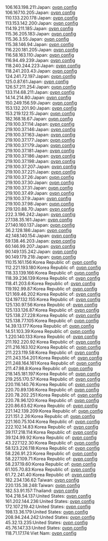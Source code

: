 106.163.198.211:Japan: [ovpn config](vpn/106_163_198_211.ovpn)  
106.167.10.205:Japan: [ovpn config](vpn/106_167_10_205.ovpn)  
110.133.220.178:Japan: [ovpn config](vpn/110_133_220_178.ovpn)  
113.153.142.200:Japan: [ovpn config](vpn/113_153_142_200.ovpn)  
114.19.211.185:Japan: [ovpn config](vpn/114_19_211_185.ovpn)  
115.36.205.183:Japan: [ovpn config](vpn/115_36_205_183.ovpn)  
115.36.3.55:Japan: [ovpn config](vpn/115_36_3_55.ovpn)  
115.38.146.94:Japan: [ovpn config](vpn/115_38_146_94.ovpn)  
116.220.181.205:Japan: [ovpn config](vpn/116_220_181_205.ovpn)  
116.58.163.110:Japan: [ovpn config](vpn/116_58_163_110.ovpn)  
116.94.49.239:Japan: [ovpn config](vpn/116_94_49_239.ovpn)  
118.240.244.223:Japan: [ovpn config](vpn/118_240_244_223.ovpn)  
118.241.203.43:Japan: [ovpn config](vpn/118_241_203_43.ovpn)  
124.241.72.197:Japan: [ovpn config](vpn/124_241_72_197.ovpn)  
125.0.87.61:Japan: [ovpn config](vpn/125_0_87_61.ovpn)  
126.57.211.254:Japan: [ovpn config](vpn/126_57_211_254.ovpn)  
133.114.68.211:Japan: [ovpn config](vpn/133_114_68_211.ovpn)  
14.14.214.80:Japan: [ovpn config](vpn/14_14_214_80.ovpn)  
150.249.156.59:Japan: [ovpn config](vpn/150_249_156_59.ovpn)  
153.132.201.90:Japan: [ovpn config](vpn/153_132_201_90.ovpn)  
153.219.122.15:Japan: [ovpn config](vpn/153_219_122_15.ovpn)  
182.168.18.67:Japan: [ovpn config](vpn/182_168_18_67.ovpn)  
219.100.37.114:Japan: [ovpn config](vpn/219_100_37_114.ovpn)  
219.100.37.146:Japan: [ovpn config](vpn/219_100_37_146.ovpn)  
219.100.37.163:Japan: [ovpn config](vpn/219_100_37_163.ovpn)  
219.100.37.177:Japan: [ovpn config](vpn/219_100_37_177.ovpn)  
219.100.37.179:Japan: [ovpn config](vpn/219_100_37_179.ovpn)  
219.100.37.181:Japan: [ovpn config](vpn/219_100_37_181.ovpn)  
219.100.37.186:Japan: [ovpn config](vpn/219_100_37_186.ovpn)  
219.100.37.198:Japan: [ovpn config](vpn/219_100_37_198.ovpn)  
219.100.37.207:Japan: [ovpn config](vpn/219_100_37_207.ovpn)  
219.100.37.221:Japan: [ovpn config](vpn/219_100_37_221.ovpn)  
219.100.37.26:Japan: [ovpn config](vpn/219_100_37_26.ovpn)  
219.100.37.30:Japan: [ovpn config](vpn/219_100_37_30.ovpn)  
219.100.37.31:Japan: [ovpn config](vpn/219_100_37_31.ovpn)  
219.100.37.49:Japan: [ovpn config](vpn/219_100_37_49.ovpn)  
219.100.37.9:Japan: [ovpn config](vpn/219_100_37_9.ovpn)  
219.100.37.98:Japan: [ovpn config](vpn/219_100_37_98.ovpn)  
219.120.88.70:Japan: [ovpn config](vpn/219_120_88_70.ovpn)  
222.3.196.242:Japan: [ovpn config](vpn/222_3_196_242.ovpn)  
27.138.35.161:Japan: [ovpn config](vpn/27_138_35_161.ovpn)  
27.140.160.137:Japan: [ovpn config](vpn/27_140_160_137.ovpn)  
36.2.128.186:Japan: [ovpn config](vpn/36_2_128_186.ovpn)  
42.148.140.154:Japan: [ovpn config](vpn/42_148_140_154.ovpn)  
59.138.46.203:Japan: [ovpn config](vpn/59_138_46_203.ovpn)  
60.146.99.207:Japan: [ovpn config](vpn/60_146_99_207.ovpn)  
90.149.135.242:Japan: [ovpn config](vpn/90_149_135_242.ovpn)  
90.149.179.218:Japan: [ovpn config](vpn/90_149_179_218.ovpn)  
110.15.161.156:Korea Republic of: [ovpn config](vpn/110_15_161_156.ovpn)  
112.221.193.180:Korea Republic of: [ovpn config](vpn/112_221_193_180.ovpn)  
118.33.139.166:Korea Republic of: [ovpn config](vpn/118_33_139_166.ovpn)  
118.39.236.139:Korea Republic of: [ovpn config](vpn/118_39_236_139.ovpn)  
118.41.203.6:Korea Republic of: [ovpn config](vpn/118_41_203_6.ovpn)  
119.192.99.87:Korea Republic of: [ovpn config](vpn/119_192_99_87.ovpn)  
121.169.46.202:Korea Republic of: [ovpn config](vpn/121_169_46_202.ovpn)  
124.197.132.155:Korea Republic of: [ovpn config](vpn/124_197_132_155.ovpn)  
125.130.97.56:Korea Republic of: [ovpn config](vpn/125_130_97_56.ovpn)  
125.133.126.87:Korea Republic of: [ovpn config](vpn/125_133_126_87.ovpn)  
125.138.27.228:Korea Republic of: [ovpn config](vpn/125_138_27_228.ovpn)  
125.138.77.105:Korea Republic of: [ovpn config](vpn/125_138_77_105.ovpn)  
14.39.13.177:Korea Republic of: [ovpn config](vpn/14_39_13_177.ovpn)  
14.51.103.39:Korea Republic of: [ovpn config](vpn/14_51_103_39.ovpn)  
1.220.140.133:Korea Republic of: [ovpn config](vpn/1_220_140_133.ovpn)  
211.192.220.92:Korea Republic of: [ovpn config](vpn/211_192_220_92.ovpn)  
211.216.163.102:Korea Republic of: [ovpn config](vpn/211_216_163_102.ovpn)  
211.223.119.58:Korea Republic of: [ovpn config](vpn/211_223_119_58.ovpn)  
211.243.154.201:Korea Republic of: [ovpn config](vpn/211_243_154_201.ovpn)  
211.248.164.161:Korea Republic of: [ovpn config](vpn/211_248_164_161.ovpn)  
211.47.98.8:Korea Republic of: [ovpn config](vpn/211_47_98_8.ovpn)  
218.145.181.197:Korea Republic of: [ovpn config](vpn/218_145_181_197.ovpn)  
219.255.170.57:Korea Republic of: [ovpn config](vpn/219_255_170_57.ovpn)  
220.116.140.76:Korea Republic of: [ovpn config](vpn/220_116_140_76.ovpn)  
220.70.89.136:Korea Republic of: [ovpn config](vpn/220_70_89_136.ovpn)  
220.78.202.251:Korea Republic of: [ovpn config](vpn/220_78_202_251.ovpn)  
220.78.96.120:Korea Republic of: [ovpn config](vpn/220_78_96_120.ovpn)  
220.86.63.62:Korea Republic of: [ovpn config](vpn/220_86_63_62.ovpn)  
221.142.139.209:Korea Republic of: [ovpn config](vpn/221_142_139_209.ovpn)  
221.151.2.26:Korea Republic of: [ovpn config](vpn/221_151_2_26.ovpn)  
221.160.75.104:Korea Republic of: [ovpn config](vpn/221_160_75_104.ovpn)  
222.102.14.83:Korea Republic of: [ovpn config](vpn/222_102_14_83.ovpn)  
39.117.218.114:Korea Republic of: [ovpn config](vpn/39_117_218_114.ovpn)  
39.124.99.92:Korea Republic of: [ovpn config](vpn/39_124_99_92.ovpn)  
43.227.122.30:Korea Republic of: [ovpn config](vpn/43_227_122_30.ovpn)  
58.123.226.118:Korea Republic of: [ovpn config](vpn/58_123_226_118.ovpn)  
58.226.91.23:Korea Republic of: [ovpn config](vpn/58_226_91_23.ovpn)  
58.227.109.71:Korea Republic of: [ovpn config](vpn/58_227_109_71.ovpn)  
58.237.19.60:Korea Republic of: [ovpn config](vpn/58_237_19_60.ovpn)  
61.105.70.83:Korea Republic of: [ovpn config](vpn/61_105_70_83.ovpn)  
61.72.241.40:Korea Republic of: [ovpn config](vpn/61_72_241_40.ovpn)  
182.234.136.62:Taiwan: [ovpn config](vpn/182_234_136_62.ovpn)  
220.135.38.248:Taiwan: [ovpn config](vpn/220_135_38_248.ovpn)  
182.53.91.157:Thailand: [ovpn config](vpn/182_53_91_157.ovpn)  
104.218.54.137:United States: [ovpn config](vpn/104_218_54_137.ovpn)  
161.202.144.236:United States: [ovpn config](vpn/161_202_144_236.ovpn)  
172.107.219.42:United States: [ovpn config](vpn/172_107_219_42.ovpn)  
198.13.36.179:United States: [ovpn config](vpn/198_13_36_179.ovpn)  
208.94.244.242:United States: [ovpn config](vpn/208_94_244_242.ovpn)  
45.32.13.235:United States: [ovpn config](vpn/45_32_13_235.ovpn)  
45.76.147.33:United States: [ovpn config](vpn/45_76_147_33.ovpn)  
118.71.17.174:Viet Nam: [ovpn config](vpn/118_71_17_174.ovpn)  
